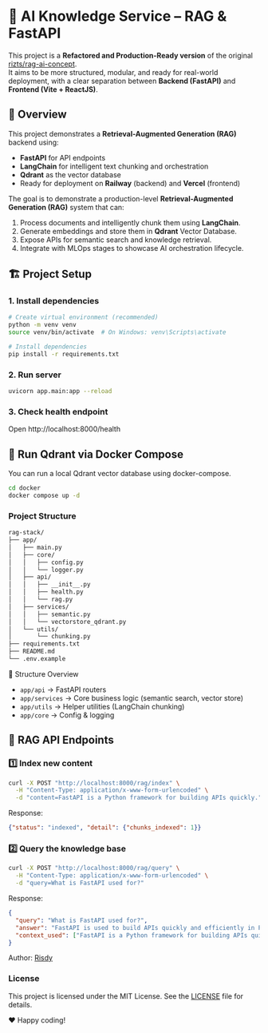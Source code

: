 # 🧠 AI Knowledge Service – RAG & FastAPI

This project is a **Refactored and Production-Ready version** of the original [rizts/rag-ai-concept](https://github.com/rizts/rag-ai-concept).  
It aims to be more structured, modular, and ready for real-world deployment, with a clear separation between **Backend (FastAPI)** and **Frontend (Vite + ReactJS)**.


## 🚀 Overview

This project demonstrates a **Retrieval-Augmented Generation (RAG)** backend using:
- **FastAPI** for API endpoints
- **LangChain** for intelligent text chunking and orchestration
- **Qdrant** as the vector database
- Ready for deployment on **Railway** (backend) and **Vercel** (frontend)

The goal is to demonstrate a production-level **Retrieval-Augmented Generation (RAG)** system that can:
1. Process documents and intelligently chunk them using **LangChain**.
2. Generate embeddings and store them in **Qdrant** Vector Database.
3. Expose APIs for semantic search and knowledge retrieval.
4. Integrate with MLOps stages to showcase AI orchestration lifecycle.

## 🏗️ Project Setup

### 1. Install dependencies
```bash
# Create virtual environment (recommended)
python -m venv venv
source venv/bin/activate  # On Windows: venv\Scripts\activate

# Install dependencies
pip install -r requirements.txt
```

### 2. Run server
```bash
uvicorn app.main:app --reload
```

### 3. Check health endpoint
Open http://localhost:8000/health


## 🐳 Run Qdrant via Docker Compose

You can run a local Qdrant vector database using docker-compose.

```bash
cd docker
docker compose up -d
```

### **Project Structure**
```bash
rag-stack/
├── app/
│   ├── main.py
│   ├── core/
│   │   ├── config.py
│   │   └── logger.py
│   ├── api/
│   │   ├── __init__.py
│   │   ├── health.py
│   │   └── rag.py
│   ├── services/
│   │   ├── semantic.py
│   │   └── vectorstore_qdrant.py
│   └── utils/
│       └── chunking.py
├── requirements.txt
├── README.md
└── .env.example
```

🧩 Structure Overview

- `app/api` → FastAPI routers
- `app/services` → Core business logic (semantic search, vector store)
- `app/utils` → Helper utilities (LangChain chunking)
- `app/core` → Config & logging


## 🧠 RAG API Endpoints

### 1️⃣ Index new content
```bash
curl -X POST "http://localhost:8000/rag/index" \
  -H "Content-Type: application/x-www-form-urlencoded" \
  -d "content=FastAPI is a Python framework for building APIs quickly."
```

Response:
```json
{"status": "indexed", "detail": {"chunks_indexed": 1}}
```

### 2️⃣ Query the knowledge base
```bash
curl -X POST "http://localhost:8000/rag/query" \
  -H "Content-Type: application/x-www-form-urlencoded" \
  -d "query=What is FastAPI used for?"
```

Response:
```json
{
  "query": "What is FastAPI used for?",
  "answer": "FastAPI is used to build APIs quickly and efficiently in Python.",
  "context_used": ["FastAPI is a Python framework for building APIs quickly."]
}
```

Author: [Risdy](https://linkedin.com/in/rizts)

### **License**

This project is licensed under the MIT License. See the [LICENSE](LICENSE) file for details.

❤️ Happy coding!